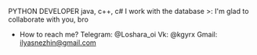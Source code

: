 PYTHON DEVELOPER
java, c++, c#
I work with the database >:
I'm glad to collaborate with you, bro
- How to reach me?
 Telegram: @Loshara_oi
 Vk: @kgyrx
 Gmail: ilyasnezhin@gmail.com

<!---
mirranet/mirranet is a ✨ special ✨ repository because its `README.md` (this file) appears on your GitHub profile.
You can click the Preview link to take a look at your changes.
--->
